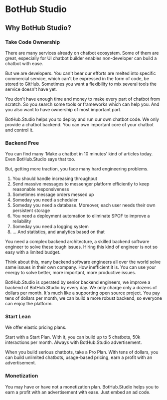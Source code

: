 # BotHub Studio

## Why BotHub Studio?

### Take Code Ownership

There are many services already on chatbot ecosystem. Some of them are great, especially for UI chatbot builder enables non-developer can build a chatbot with ease.

But we are developers. You can't bear our efforts are melted into specific commercial service, which can't be expressed in the form of code, be stored to GitHub. Sometimes you want a flexibility to mix several tools the service doesn't have yet.

You don't have enough time and money to make every part of chatbot from scratch. So you search some tools or frameworks which can help you. And you also want to have ownership of most important part.

BotHub.Studio helps you to deploy and run our own chatbot code. We only provide a chatbot backend. You can own important core of your chatbot and control it.


### Backend Free

You can find many 'Make a chatbot in 10 minutes' kind of articles today. Even BotHub.Studio says that too.

But, getting more traction, you face many hard engineering problems.

1. You should handle increasing throughput
1. Send massive messages to messenger platform efficiently to keep reasonable responsiveness
1. Sometimes message orders messed up
1. Someday you need a scheduler
1. Someday you need a database. Moreover, each user needs their own persistent storage
1. You need a deployment automation to eliminate SPOF to improve a reliability
1. Someday you need a logging system
1. ... And statistics, and analytics based on that

You need a complex backend architecture, a skilled backend software engineer to solve these tough issues. Hiring this kind of engineer is not so easy with a limited budget.

Think about this, many backend software engineers all over the world solve same issues in their own company. How inefficient it is. You can use your energy to solve better, more important, more productive issues.

BotHub.Studio is operated by senior backend engineers, we improve a backend of BotHub.Studio by every day. We only charge only a dozens of dollars per month. It's much like a supporting open source project. You pay tens of dollars per month, we can build a more robust backend, so everyone can enjoy the platform.


### Start Lean

We offer elastic pricing plans.

Start with a Start Plan. With it, you can build up to 5 chatbots, 50k interactions per month. Always with BotHub.Studio advertisement.

When you build serious chatbots, take a Pro Plan. With tens of dollars, you can build unlimited chatbots, usage-based pricing, earn a profit with an advertisement.


### Monetization

You may have or have not a monetization plan. BotHub.Studio helps you to earn a profit with an advertisement with ease. Just embed an ad code.
